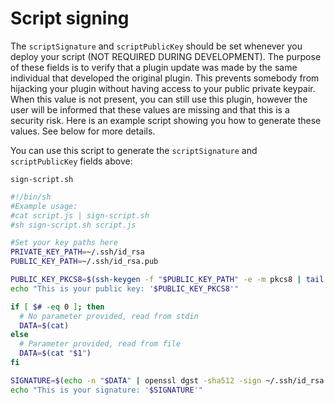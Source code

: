 # Script signing

The `scriptSignature` and `scriptPublicKey` should be set whenever you deploy your script (NOT REQUIRED DURING DEVELOPMENT). The purpose of these fields is to verify that a plugin update was made by the same individual that developed the original plugin. This prevents somebody from hijacking your plugin without having access to your public private keypair. When this value is not present, you can still use this plugin, however the user will be informed that these values are missing and that this is a security risk. Here is an example script showing you how to generate these values. See below for more details.

You can use this script to generate the `scriptSignature` and `scriptPublicKey` fields above:

`sign-script.sh`
```sh
#!/bin/sh
#Example usage:
#cat script.js | sign-script.sh
#sh sign-script.sh script.js

#Set your key paths here
PRIVATE_KEY_PATH=~/.ssh/id_rsa
PUBLIC_KEY_PATH=~/.ssh/id_rsa.pub

PUBLIC_KEY_PKCS8=$(ssh-keygen -f "$PUBLIC_KEY_PATH" -e -m pkcs8 | tail -n +2 | head -n -1 | tr -d '\n')
echo "This is your public key: '$PUBLIC_KEY_PKCS8'"

if [ $# -eq 0 ]; then
  # No parameter provided, read from stdin
  DATA=$(cat)
else
  # Parameter provided, read from file
  DATA=$(cat "$1")
fi

SIGNATURE=$(echo -n "$DATA" | openssl dgst -sha512 -sign ~/.ssh/id_rsa | base64 -w 0)
echo "This is your signature: '$SIGNATURE'"
```